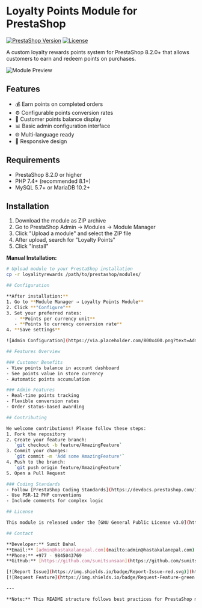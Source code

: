
# Loyalty Points Module for PrestaShop

[![PrestaShop Version](https://img.shields.io/badge/PrestaShop-8.2.0+-green.svg)](https://www.prestashop.com)
[![License](https://img.shields.io/badge/License-GPL--3.0-blue.svg)](https://opensource.org/licenses/GPL-3.0)

A custom loyalty rewards points system for PrestaShop 8.2.0+ that allows customers to earn and redeem points on purchases.

![Module Preview](https://via.placeholder.com/800x400.png?text=Loyalty+Points+Module+Preview)

## Features

- 💰 Earn points on completed orders
- ⚙️ Configurable points conversion rates
- 👤 Customer points balance display
- 📊 Basic admin configuration interface
- 🌐 Multi-language ready
- 📱 Responsive design

## Requirements

- PrestaShop 8.2.0 or higher
- PHP 7.4+ (recommended 8.1+)
- MySQL 5.7+ or MariaDB 10.2+

## Installation

1. Download the module as ZIP archive
2. Go to PrestaShop Admin → Modules → Module Manager
3. Click "Upload a module" and select the ZIP file
4. After upload, search for "Loyalty Points"
5. Click "Install"

**Manual Installation:**
```bash
# Upload module to your PrestaShop installation
cp -r loyalityrewards /path/to/prestashop/modules/

## Configuration

**After installation:**
1. Go to **Module Manager → Loyalty Points Module**
2. Click **"Configure"**
3. Set your preferred rates:
   - **Points per currency unit**
   - **Points to currency conversion rate**
4. **Save settings**

![Admin Configuration](https://via.placeholder.com/800x400.png?text=Admin+Configuration+Screen)

## Features Overview

### Customer Benefits
- View points balance in account dashboard
- See points value in store currency
- Automatic points accumulation

### Admin Features
- Real-time points tracking
- Flexible conversion rates
- Order status-based awarding

## Contributing

We welcome contributions! Please follow these steps:
1. Fork the repository
2. Create your feature branch:  
   `git checkout -b feature/AmazingFeature`
3. Commit your changes:  
   `git commit -m 'Add some AmazingFeature'`
4. Push to the branch:  
   `git push origin feature/AmazingFeature`
5. Open a Pull Request

### Coding Standards
- Follow [PrestaShop Coding Standards](https://devdocs.prestashop.com/1.7/development/coding-standards/)
- Use PSR-12 PHP conventions
- Include comments for complex logic

## License

This module is released under the [GNU General Public License v3.0](https://www.gnu.org/licenses/gpl-3.0.en.html).

## Contact

**Developer:** Sumit Dahal  
**Email:** [admin@hastakalanepal.com](mailto:admin@hastakalanepal.com)  
**Phone:** +977 - 9845043769  
**GitHub:** [https://github.com/sumitsunsaan](https://github.com/sumitsunsaan)  

[![Report Issue](https://img.shields.io/badge/Report-Issue-red.svg)](https://github.com/sumitsunsaan/Loyality-Points--PrestaShop-Module/issues)
[![Request Feature](https://img.shields.io/badge/Request-Feature-green.svg)](https://github.com/sumitsunsaan/Loyality-Points--PrestaShop-Module/issues)

---

**Note:** This README structure follows best practices for PrestaShop module documentation. Replace placeholder images with actual screenshots for better user engagement.
